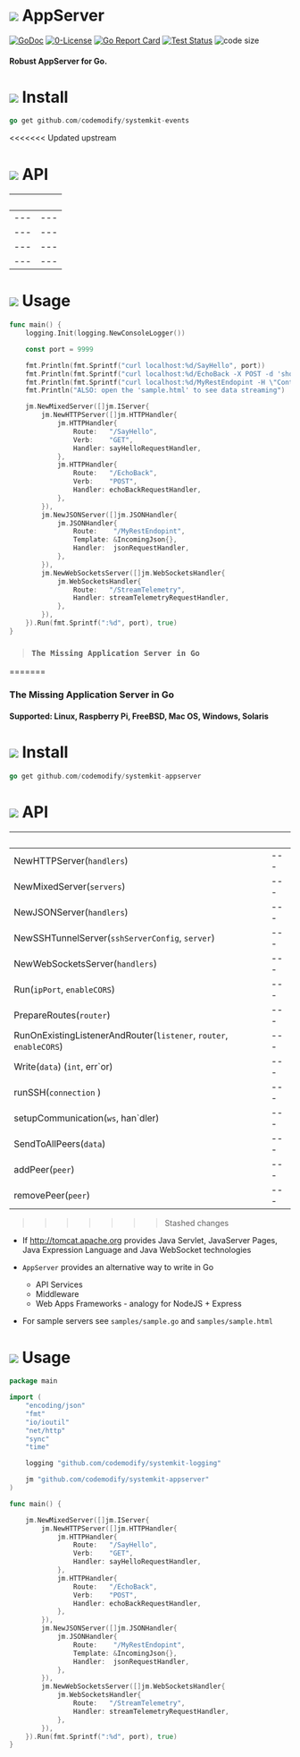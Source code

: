 # ![](https://fonts.gstatic.com/s/i/materialicons/bookmarks/v4/24px.svg) AppServer
[![GoDoc](https://godoc.org/github.com/codemodify/systemkit-logging?status.svg)](https://godoc.org/github.com/codemodify/systemkit-appsever)
[![0-License](https://img.shields.io/badge/license-0--license-brightgreen)](https://github.com/codemodify/TheFreeLicense)
[![Go Report Card](https://goreportcard.com/badge/github.com/codemodify/systemkit-appsever)](https://goreportcard.com/report/github.com/codemodify/systemkit-appsever)
[![Test Status](https://github.com/danawoodman/systemservice/workflows/Test/badge.svg)](https://github.com/danawoodman/systemservice/actions)
![code size](https://img.shields.io/github/languages/code-size/codemodify/SystemKit?style=flat-square)

#### Robust AppServer for Go.


# ![](https://fonts.gstatic.com/s/i/materialicons/bookmarks/v4/24px.svg) Install
```go
go get github.com/codemodify/systemkit-events
```

<<<<<<< Updated upstream
# ![](https://fonts.gstatic.com/s/i/materialicons/bookmarks/v4/24px.svg) API

&nbsp;										| &nbsp;
---             							| ---
---											| ---
---											| ---
---											| ---
---											| ---


# ![](https://fonts.gstatic.com/s/i/materialicons/bookmarks/v4/24px.svg) Usage
```go
func main() {
	logging.Init(logging.NewConsoleLogger())

	const port = 9999

	fmt.Println(fmt.Sprintf("curl localhost:%d/SayHello", port))
	fmt.Println(fmt.Sprintf("curl localhost:%d/EchoBack -X POST -d 'should-send-back-the-same'", port))
	fmt.Println(fmt.Sprintf("curl localhost:%d/MyRestEndopint -H \"Content-Type: application/json\" -X POST -d '{\"Field1\":\"val1\", \"Field2\": 0, \"Field3\": 1.0, \"Field4\": true}'", port))
	fmt.Println("ALSO: open the 'sample.html' to see data streaming")

	jm.NewMixedServer([]jm.IServer{
		jm.NewHTTPServer([]jm.HTTPHandler{
			jm.HTTPHandler{
				Route:   "/SayHello",
				Verb:    "GET",
				Handler: sayHelloRequestHandler,
			},
			jm.HTTPHandler{
				Route:   "/EchoBack",
				Verb:    "POST",
				Handler: echoBackRequestHandler,
			},
		}),
		jm.NewJSONServer([]jm.JSONHandler{
			jm.JSONHandler{
				Route:    "/MyRestEndopint",
				Template: &IncomingJson{},
				Handler:  jsonRequestHandler,
			},
		}),
		jm.NewWebSocketsServer([]jm.WebSocketsHandler{
			jm.WebSocketsHandler{
				Route:   "/StreamTelemetry",
				Handler: streamTelemetryRequestHandler,
			},
		}),
	}).Run(fmt.Sprintf(":%d", port), true)
}
```

>### `The Missing Application Server in Go`
=======
### The Missing Application Server in Go
#### Supported: Linux, Raspberry Pi, FreeBSD, Mac OS, Windows, Solaris

# ![](https://fonts.gstatic.com/s/i/materialicons/bookmarks/v4/24px.svg) Install
```go
go get github.com/codemodify/systemkit-appserver
```
# ![](https://fonts.gstatic.com/s/i/materialicons/bookmarks/v4/24px.svg) API

&nbsp;																| &nbsp;
---     															| ---
NewHTTPServer(`handlers`)                                           | ---
NewMixedServer(`servers`)                                           | ---
NewJSONServer(`handlers`)                                           | ---
NewSSHTunnelServer(`sshServerConfig`, `server`)                     | ---
NewWebSocketsServer(`handlers`)                                     | ---
Run(`ipPort`, `enableCORS`)                                         | ---
PrepareRoutes(`router`)                                             | ---
RunOnExistingListenerAndRouter(`listener`, `router`, `enableCORS`)  | ---
Write(`data`) (`int`, err`or)                                       | ---
runSSH(`connection` )                                               | ---
setupCommunication(`ws`, han`dler)                                  | ---
SendToAllPeers(`data`)                                              | ---
addPeer(`peer`)                                                     | ---
removePeer(`peer`)                                                  | ---

>>>>>>> Stashed changes

- If http://tomcat.apache.org provides Java Servlet, JavaServer Pages, Java Expression Language and Java WebSocket technologies
- `AppServer` provides an alternative way to write in Go
    - API Services
    - Middleware
    - Web Apps Frameworks - analogy for NodeJS + Express

- For sample servers see `samples/sample.go` and `samples/sample.html`

# ![](https://fonts.gstatic.com/s/i/materialicons/bookmarks/v4/24px.svg) Usage
```go
package main

import (
	"encoding/json"
	"fmt"
	"io/ioutil"
	"net/http"
	"sync"
	"time"

	logging "github.com/codemodify/systemkit-logging"

	jm "github.com/codemodify/systemkit-appserver"
)

func main() {

	jm.NewMixedServer([]jm.IServer{
		jm.NewHTTPServer([]jm.HTTPHandler{
			jm.HTTPHandler{
				Route:   "/SayHello",
				Verb:    "GET",
				Handler: sayHelloRequestHandler,
			},
			jm.HTTPHandler{
				Route:   "/EchoBack",
				Verb:    "POST",
				Handler: echoBackRequestHandler,
			},
		}),
		jm.NewJSONServer([]jm.JSONHandler{
			jm.JSONHandler{
				Route:    "/MyRestEndopint",
				Template: &IncomingJson{},
				Handler:  jsonRequestHandler,
			},
		}),
		jm.NewWebSocketsServer([]jm.WebSocketsHandler{
			jm.WebSocketsHandler{
				Route:   "/StreamTelemetry",
				Handler: streamTelemetryRequestHandler,
			},
		}),
	}).Run(fmt.Sprintf(":%d", port), true)
}
```